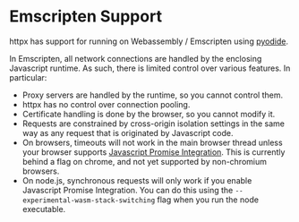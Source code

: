 # Emscripten Support

httpx has support for running on Webassembly / Emscripten using [pyodide](https://github.com/pyodide/pyodide/). 

In Emscripten, all network connections are handled by the enclosing Javascript runtime. As such, there is limited control over various features. In particular:

- Proxy servers are handled by the runtime, so you cannot control them.
- httpx has no control over connection pooling.
- Certificate handling is done by the browser, so you cannot modify it.
- Requests are constrained by cross-origin isolation settings in the same way as any request that is originated by Javascript code.
- On browsers, timeouts will not work in the main browser thread unless your browser supports [Javascript Promise Integration](https://github.com/WebAssembly/js-promise-integration/blob/main/proposals/js-promise-integration/Overview.md). This is currently behind a flag on chrome, and not yet supported by non-chromium browsers.
- On node.js, synchronous requests will only work if you enable Javascript Promise Integration. You can do this using the `--experimental-wasm-stack-switching` flag when you run the node executable.

